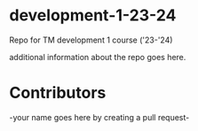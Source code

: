 # development-1-23-24
Repo for TM development 1 course ('23-'24)

additional information about the repo goes here.

# Contributors 

-your name goes here by creating a pull request-
